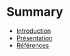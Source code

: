 # Summary

* [Introduction](README.md)
* [Présentation](presentation.md)
* [Références](references.md)


